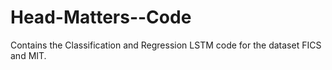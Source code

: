 # Head-Matters--Code
Contains the Classification and Regression LSTM code for the dataset FICS and MIT.
